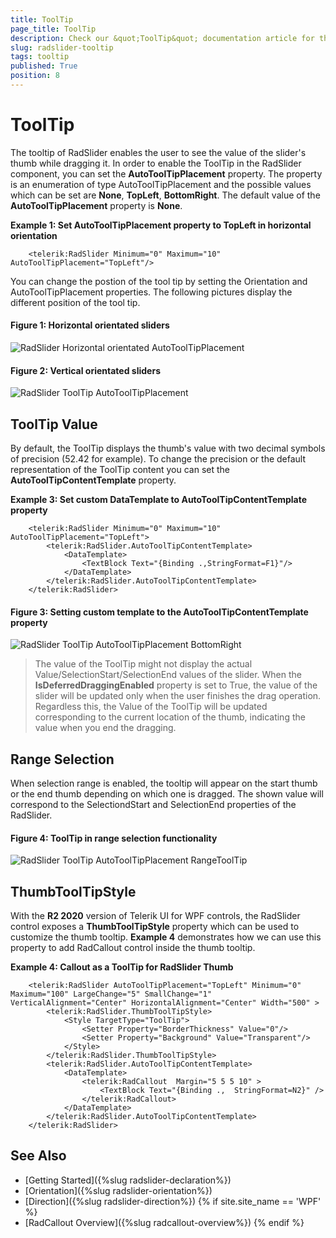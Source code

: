 ```yaml
---
title: ToolTip
page_title: ToolTip
description: Check our &quot;ToolTip&quot; documentation article for the RadSlider {{ site.framework_name }} control.
slug: radslider-tooltip
tags: tooltip
published: True
position: 8
---
```


# ToolTip

The tooltip of RadSlider enables the user to see the value of the slider's thumb while dragging it. In order to enable the ToolTip in the RadSlider component, you can set the __AutoToolTipPlacement__ property. The property is an enumeration of type AutoToolTipPlacement and the possible values which can be set are __None__, __TopLeft__, __BottomRight__. The default value of the __AutoToolTipPlacement__ property is __None__.

__Example 1: Set AutoToolTipPlacement property to TopLeft in horizontal orientation__
```XAML
	<telerik:RadSlider Minimum="0" Maximum="10" AutoToolTipPlacement="TopLeft"/>
```

You can change the postion of the tool tip by setting the Orientation and AutoToolTipPlacement properties. The following pictures display the different position of the tool tip.
#### __Figure 1: Horizontal orientated sliders__
![RadSlider Horizontal orientated AutoToolTipPlacement](images/RadSlider_AutoToolTipPlacement_Horizontal_01.png)

#### __Figure 2: Vertical orientated sliders__
![RadSlider ToolTip AutoToolTipPlacement](images/RadSlider_AutoToolTipPlacement_Vertical_02.png)

## ToolTip Value

By default, the ToolTip displays the thumb's value with two decimal symbols of precision (52.42 for example). To change the precision or the default representation of the ToolTip content you can set the __AutoToolTipContentTemplate__ property.

__Example 3: Set custom DataTemplate to AutoToolTipContentTemplate property__
```XAML
	<telerik:RadSlider Minimum="0" Maximum="10" AutoToolTipPlacement="TopLeft">
		<telerik:RadSlider.AutoToolTipContentTemplate>
			<DataTemplate>
				<TextBlock Text="{Binding .,StringFormat=F1}"/>
			</DataTemplate>
		</telerik:RadSlider.AutoToolTipContentTemplate>
	</telerik:RadSlider>	
```

#### __Figure 3: Setting custom template to the AutoToolTipContentTemplate property__
![RadSlider ToolTip AutoToolTipPlacement BottomRight](images/RadSlider_AutoToolTipPlacement_ContentTemplate_04.png)

>The value of the ToolTip might not display the actual Value/SelectionStart/SelectionEnd values of the slider. When the __IsDeferredDraggingEnabled__ property is set to True, the value of the slider will be updated only when the user finishes the drag operation. Regardless this, the Value of the ToolTip will be updated corresponding to the current location of the thumb, indicating the value when you end the dragging.

## Range Selection

When selection range is enabled, the tooltip will appear on the start thumb or the end thumb depending on which one is dragged. The shown value will correspond to the SelectiondStart and SelectionEnd properties of the RadSlider.

#### __Figure 4: ToolTip in range selection functionality__
![RadSlider ToolTip AutoToolTipPlacement RangeToolTip](images/RadSlider_AutoToolTipPlacement_RangeSelection_03.png)

## ThumbToolTipStyle

With the __R2 2020__ version of Telerik UI for WPF controls, the RadSlider control exposes a __ThumbToolTipStyle__ property which can be used to customize the thumb tooltip. __Example 4__ demonstrates how we can use this property to add RadCallout control inside the thumb tooltip.

__Example 4: Callout as a ToolTip for RadSlider Thumb__
```XAML
	<telerik:RadSlider AutoToolTipPlacement="TopLeft" Minimum="0" Maximum="100" LargeChange="5" SmallChange="1" VerticalAlignment="Center" HorizontalAlignment="Center" Width="500" > 
		<telerik:RadSlider.ThumbToolTipStyle> 
			<Style TargetType="ToolTip"> 
				<Setter Property="BorderThickness" Value="0"/> 
				<Setter Property="Background" Value="Transparent"/> 
			</Style> 
		</telerik:RadSlider.ThumbToolTipStyle> 
		<telerik:RadSlider.AutoToolTipContentTemplate> 
			<DataTemplate> 
				<telerik:RadCallout  Margin="5 5 5 10" > 
					<TextBlock Text="{Binding .,  StringFormat=N2}" /> 
				</telerik:RadCallout> 
			</DataTemplate> 
		</telerik:RadSlider.AutoToolTipContentTemplate> 
    </telerik:RadSlider>     
```

## See Also
 * [Getting Started]({%slug radslider-declaration%})	
 * [Orientation]({%slug radslider-orientation%})
 * [Direction]({%slug radslider-direction%})
 {% if site.site_name == 'WPF' %}
 * [RadCallout Overview]({%slug radcallout-overview%})
 {% endif %}